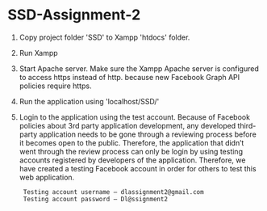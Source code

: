 # SSD-Assignment-2

1. Copy project folder 'SSD' to Xampp 'htdocs' folder. 

2. Run Xampp

3. Start Apache server.
	    Make sure the Xampp Apache server is configured to access https instead of http.
	    because new Facebook Graph API policies require https.
      
4. Run the application using 'localhost/SSD/'

5. Login to the application using the test account.
	    Because of Facebook policies about 3rd party application development, 
    	    any developed third-party application needs to be gone through a reviewing process before it becomes open to the public. 
	    Therefore, the application that didn’t went through the review process can only be login by using testing accounts registered by developers of the application. 
	    Therefore, we have created a testing Facebook account in order for others to test this web application.
	
	    Testing account username – dlassignment2@gmail.com
	    Testing account password – Dl@ssignment2
